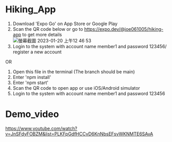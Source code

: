 # Hiking_App
1. Download 'Expo Go' on App Store or Google Play
2. Scan the QR code below or go to https://expo.dev/@joe061005/hiking-app to get more details <br/>
![螢幕截圖 2023-01-20 上午12 46 53](https://user-images.githubusercontent.com/72422823/213504772-f982258e-92ae-4fdd-b561-23ae67ddc559.png)
3. Login to the system with account name member1 and password 123456/ register a new account

OR

1. Open this file in the terminal (The branch should be main)
2. Enter 'npm install'
3. Enter 'npm start'
4. Scan the QR code to open app or use iOS/Android simulator
5. Login to the system with account name member1 and password 123456


# Demo_video
https://www.youtube.com/watch?v=JnSFdyFOBZM&list=PLKFpGdfHCCvD6KnNbsEFsvWKNMTE6SAvA
